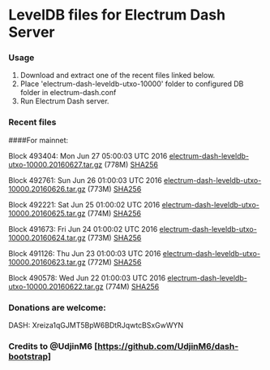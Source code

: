 # LevelDB files for Electrum Dash Server

### Usage

1. Download and extract one of the recent files linked below.
2. Place 'electrum-dash-leveldb-utxo-10000' folder to configured DB folder in electrum-dash.conf
3. Run Electrum Dash server.

### Recent files

####For mainnet:

Block 493404: Mon Jun 27 05:00:03 UTC 2016 [electrum-dash-leveldb-utxo-10000.20160627.tar.gz](https://transfer.sh/xZDJ9/electrum-dash-leveldb-utxo-10000.20160627.tar.gz) (778M) [SHA256](https://transfer.sh/FbqQd/electrum-dash-leveldb-utxo-10000.20160627.tar.gz.sha256)

Block 492761: Sun Jun 26 01:00:03 UTC 2016 [electrum-dash-leveldb-utxo-10000.20160626.tar.gz](https://transfer.sh/x7gJ7/electrum-dash-leveldb-utxo-10000.20160626.tar.gz) (773M) [SHA256](https://transfer.sh/12wt8H/electrum-dash-leveldb-utxo-10000.20160626.tar.gz.sha256)

Block 492221: Sat Jun 25 01:00:02 UTC 2016 [electrum-dash-leveldb-utxo-10000.20160625.tar.gz](https://transfer.sh/voxMy/electrum-dash-leveldb-utxo-10000.20160625.tar.gz) (774M) [SHA256](https://transfer.sh/N6wiB/electrum-dash-leveldb-utxo-10000.20160625.tar.gz.sha256)

Block 491673: Fri Jun 24 01:00:02 UTC 2016 [electrum-dash-leveldb-utxo-10000.20160624.tar.gz](https://transfer.sh/Jlv7i/electrum-dash-leveldb-utxo-10000.20160624.tar.gz) (773M) [SHA256](https://transfer.sh/ZeOkB/electrum-dash-leveldb-utxo-10000.20160624.tar.gz.sha256)

Block 491126: Thu Jun 23 01:00:03 UTC 2016 [electrum-dash-leveldb-utxo-10000.20160623.tar.gz](https://transfer.sh/KoTnw/electrum-dash-leveldb-utxo-10000.20160623.tar.gz) (772M) [SHA256](https://transfer.sh/q9uG3/electrum-dash-leveldb-utxo-10000.20160623.tar.gz.sha256)

Block 490578: Wed Jun 22 01:00:03 UTC 2016 [electrum-dash-leveldb-utxo-10000.20160622.tar.gz](https://transfer.sh/9mo4X/electrum-dash-leveldb-utxo-10000.20160622.tar.gz) (774M) [SHA256](https://transfer.sh/Kb7AZ/electrum-dash-leveldb-utxo-10000.20160622.tar.gz.sha256)

### Donations are welcome:

DASH: Xreiza1qGJMT5BpW6BDtRJqwtcBSxGwWYN

### Credits to @UdjinM6 [https://github.com/UdjinM6/dash-bootstrap]
